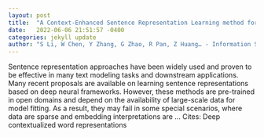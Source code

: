 ```yaml
---
layout: post
title:  "A Context-Enhanced Sentence Representation Learning method for Close Domains with Topic Modeling"
date:   2022-06-06 21:51:57 -0400
categories: jekyll update
author: "S Li, W Chen, Y Zhang, G Zhao, R Pan, Z Huang… - Information Sciences, 2022"
---
```

Sentence representation approaches have been widely used and proven to be effective in many text modeling tasks and downstream applications. Many recent proposals are available on learning sentence representations based on deep neural frameworks. However, these methods are pre-trained in open domains and depend on the availability of large-scale data for model fitting. As a result, they may fail in some special scenarios, where data are sparse and embedding interpretations are …
Cites: ‪Deep contextualized word representations‬  